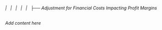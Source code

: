 ###### |   |   |   |   |   ├── Adjustment for Financial Costs Impacting Profit Margins

*Add content here*